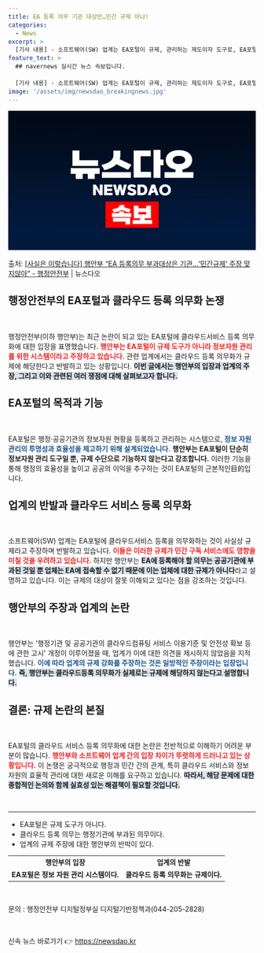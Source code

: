 ```yaml
---
title: EA 등록 의무 기관 대상만…민간 규제 아냐!
categories:
  - News
excerpt: >
  [기사 내용] - 소프트웨어(SW) 업계는 EA포털이 규제, 관리하는 제도이자 도구로, EA포털에 클라우드서…
feature_text: >
  ## navernews 실시간 뉴스 속보입니다.

  [기사 내용] - 소프트웨어(SW) 업계는 EA포털이 규제, 관리하는 제도이자 도구로, EA포털에 클라우드서…
image: '/assets/img/newsdao_breakingnews.jpg'
---
```


![뉴스다오 속보](/assets/img/newsdao_breakingnews.jpg)

<p>출처: <a href="https://newsdao.kr/2232" rel="dofollow">[사실은 이렇습니다] 행안부 “EA 등록의무 부과대상은 기관…‘민간규제’ 주장 맞지않아” - 행정안전부</a> | 뉴스다오</p>

<h2 data-ke-size="size26">행정안전부의 EA포털과 클라우드 등록 의무화 논쟁</h2>

<p data-ke-size="size16">&nbsp;</p>

행정안전부(이하 행안부)는 최근 논란이 되고 있는 EA포털에 클라우드서비스 등록 의무화에 대한 입장을 표명했습니다. <b><span style="color: #ee2323;">행안부는 EA포털이 규제 도구가 아니라 정보자원 관리를 위한 시스템이라고 주장하고 있습니다.</span></b> 관련 업계에서는 클라우드 등록 의무화가 규제에 해당한다고 반발하고 있는 상황입니다. <b><span style="background-color: #21538527;">이번 글에서는 행안부의 입장과 업계의 주장, 그리고 이와 관련된 여러 쟁점에 대해 살펴보고자 합니다.</span></b>

<h2 data-ke-size="size26">EA포털의 목적과 기능</h2>

<p data-ke-size="size16">&nbsp;</p>

EA포털은 행정·공공기관의 정보자원 현황을 등록하고 관리하는 시스템으로, <b><span style="color: #1a5490;">정보 자원 관리의 투명성과 효율성을 제고하기 위해 설계되었습니다.</span></b> <b><span style="ee2323;">행안부는 EA포털이 단순히 정보자원 관리 도구일 뿐, 규제 수단으로 기능하지 않는다고 강조합니다.</span></b> 이러한 기능을 통해 행정의 효율성을 높이고 공공의 이익을 추구하는 것이 EA포털의 근본적인目的입니다.

<h2 data-ke-size="size26">업계의 반발과 클라우드 서비스 등록 의무화</h2>

<p data-ke-size="size16">&nbsp;</p>

소프트웨어(SW) 업계는 EA포털에 클라우드서비스 등록을 의무화하는 것이 사실상 규제라고 주장하며 반발하고 있습니다. <b><span style="color: #ee2323;">이들은 이러한 규제가 민간 구독 서비스에도 영향을 미칠 것을 우려하고 있습니다.</span></b> 하지만 행안부는 <b><span style="background-color: #21538527;">EA에 등록해야 할 의무는 공공기관에 부과된 것일 뿐 업체는 EA에 접속할 수 없기 때문에 이는 업체에 대한 규제가 아니다</span></b>라고 설명하고 있습니다. 이는 규제의 대상이 잘못 이해되고 있다는 점을 강조하는 것입니다.

<h2 data-ke-size="size26">행안부의 주장과 업계의 논란</h2>

<p data-ke-size="size16">&nbsp;</p>

행안부는 '행정기관 및 공공기관의 클라우드컴퓨팅 서비스 이용기준 및 안전성 확보 등에 관한 고시' 개정이 이루어졌을 때, 업계가 이에 대한 의견을 제시하지 않았음을 지적했습니다. <b><span style="color: #1a5490;">이에 따라 업계의 규제 강화를 주장하는 것은 일방적인 주장이라는 입장입니다.</span></b> <b><span style="background-color: #21538527;">즉, 행안부는 클라우드등록 의무화가 실제로는 규제에 해당하지 않는다고 설명합니다.</span></b>

<h2 data-ke-size="size26">결론: 규제 논란의 본질</h2>

<p data-ke-size="size16">&nbsp;</p>

EA포털의 클라우드 서비스 등록 의무화에 대한 논란은 전반적으로 이해하기 어려운 부분이 많습니다. <b><span style="color: #ee2323;">행안부와 소프트웨어 업계 간의 입장 차이가 뚜렷하게 드러나고 있는 상황입니다.</span></b> 이 논쟁은 궁극적으로 행정과 민간 간의 관계, 특히 클라우드 서비스와 정보 자원의 효율적 관리에 대한 새로운 이해를 요구하고 있습니다. <b><span style="background-color: #21538527;">따라서, 해당 문제에 대한 종합적인 논의와 함께 실효성 있는 해결책이 필요할 것입니다.</span></b> 

<p data-ke-size="size16">&nbsp;</p>

<hr>

<ul>
    <li>EA포털은 규제 도구가 아니다.</li>
    <li>클라우드 등록 의무는 행정기관에 부과된 의무이다.</li>
    <li>업계의 규제 주장에 대한 행안부의 반박이 있다.</li>
</ul>

<table style="width: 100%;">
    <tr>
        <td style="text-align: center; height: 17px;"><b>행안부의 입장</b></td>
        <td style="text-align: center; height: 17px;"><b>업계의 반발</b></td>
    </tr>
    <tr>
        <td style="text-align: center; height: 17px;"><b>EA포털은 정보 자원 관리 시스템이다.</b></td>
        <td style="text-align: center; height: 17px;"><b>클라우드 등록 의무화는 규제이다.</b></td>
    </tr>
</table>

<p data-ke-size="size16">&nbsp;</p>

문의 : 행정안전부 디지털정부실 디지털기반정책과(044-205-2828) 

<p data-ke-size="size16">&nbsp;</p> 

신속 뉴스 바로가기 👉 <a href="https://newsdao.kr" rel="dofollow">https://newsdao.kr</a>


